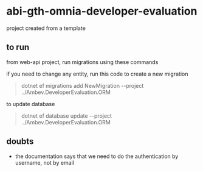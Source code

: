 # abi-gth-omnia-developer-evaluation
project created from a template

## to run
from web-api project, run migrations using these commands

if you need to change any entity, run this code to create a new migration
> dotnet ef migrations add NewMigration --project ../Ambev.DeveloperEvaluation.ORM

to update database
> dotnet ef database update --project ../Ambev.DeveloperEvaluation.ORM

## doubts
 * the documentation says that we need to do the authentication by username, not by email 
